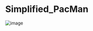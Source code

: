 # Simplified_PacMan
![image](https://bitbucket.org/XiaodongQuan/simplified_pacman/raw/c995e50dcc1163d5cc3539d5f3fe27d1f1908939/introduction/showReady.gif)   